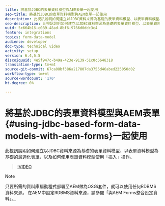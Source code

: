 ```yaml
---
title: 將基於JDBC的表單資料模型與AEM表單一起使用
seo-title: 將基於JDBC的表單資料模型與AEM表單一起使用
description: 此視訊說明如何建立以JDBC資料來源為基礎的表單資料模型、以表單資料模型為基礎的最適化表單，以及如何使用表單資料模型使用「插入」操作。
seo-description: 此視訊說明如何建立以JDBC資料來源為基礎的表單資料模型、以表單資料模型為基礎的最適化表單，以及如何使用表單資料模型使用「插入」操作。
uuid: 5c664b16-c089-48ad-8bf6-9766d0ddc3c4
feature: integrations
topics: form-data-model
audience: developer
doc-type: technical video
activity: setup
version: 6.4,6.5
discoiquuid: 4e5f947c-b49a-423e-9139-51c0c5648318
translation-type: tm+mt
source-git-commit: 67ca08bf386a217807da3755d46abed225050d02
workflow-type: tm+mt
source-wordcount: '170'
ht-degree: 0%

---
```



# 將基於JDBC的表單資料模型與AEM表單{#using-jdbc-based-form-data-models-with-aem-forms}一起使用

此視訊說明如何建立以JDBC資料來源為基礎的表單資料模型、以表單資料模型為基礎的最適化表單，以及如何使用表單資料模型使用「插入」操作。

>[!VIDEO](https://video.tv.adobe.com/v/17736/?quality=9&learn=on)

>[!NOTE]
>
>只要所需的資料庫驅動程式部署至AEM做為OSGi套件，就可以使用任何RDBMS資料來源。 在AEM中設定RDBMS資料來源，請參閱「與AEM Forms整合設定資料」[。](/help/forms/adaptive-forms/data-integration-technical-video-setup.md)


